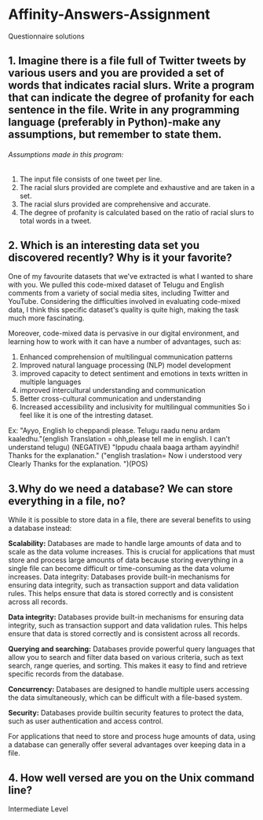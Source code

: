 # Affinity-Answers-Assignment

Questionnaire  solutions

## 1. Imagine there is a file full of Twitter tweets by various users and you are provided a set of words that indicates racial slurs. Write a program that can indicate the degree of profanity for each sentence in the file. Write in any programming language (preferably in Python)-make any assumptions, but remember to state them.

###### Assumptions made in this program:

1. The input file consists of one tweet per line.
2. The racial slurs provided are complete and exhaustive and are taken in a set.
3. The racial slurs provided are comprehensive and accurate.
4. The degree of profanity is calculated based on the ratio of racial slurs to total words in a tweet.


## 2. Which is an interesting data set you discovered recently? Why is it your favorite? 

One of my favourite datasets that we've extracted is what I wanted to share with you. We pulled this code-mixed dataset of Telugu and English comments from a variety of social media sites, including Twitter and YouTube. Considering the difficulties involved in evaluating code-mixed data, I think this specific dataset's quality is quite high, making the task much more fascinating.

Moreover, code-mixed data is pervasive in our digital environment, and learning how to work with it can have a number of advantages, such as:

1) Enhanced comprehension of multilingual communication patterns
2) Improved natural language processing (NLP) model development
3) improved capacity to detect sentiment and emotions in texts written in multiple languages
4) improved intercultural understanding and communication
5) Better cross-cultural communication and understanding
6) Increased accessibility and inclusivity for multilingual communities
So i feel like it is one of the intresting dataset.


Ex:
"Ayyo, English lo cheppandi please. Telugu raadu nenu ardam kaaledhu."(english Translation = ohh,please tell me in english. I can't understand telugu) (NEGATIVE)
"Ippudu chaala baaga artham ayyindhi! Thanks for the explanation." ("english traslation= Now i understood very Clearly Thanks for the explanation. ")(POS)






## 3.Why do we need a database? We can store everything in a file, no?

While it is possible to store data in a file, there are several benefits to using a database instead:

**Scalability:** Databases are made to handle large amounts of data and to scale as the data volume increases. This is crucial for applications that must store and process large amounts of data because storing everything in a single file can become difficult or time-consuming as the data volume increases.
Data integrity: Databases provide built-in mechanisms for ensuring data integrity, such as transaction support and data validation rules. This helps ensure that data is stored correctly and is consistent across all records.

**Data integrity:** Databases provide built-in mechanisms for ensuring data integrity, such as transaction support and data validation rules. This helps ensure that data is stored correctly and is consistent across all records.

**Querying and searching:** Databases provide powerful query languages that allow you to search and filter data based on various criteria, such as text search, range queries, and sorting. This makes it easy to find and retrieve specific records from the database.

**Concurrency:** Databases are designed to handle multiple users accessing the data simultaneously, which can be difficult with a file-based system.

**Security:** Databases provide builtin security features to protect the data, such as user authentication and access control.

For applications that need to store and process huge amounts of data, using a database can generally offer several advantages over keeping data in a file.

## 4. How well versed are you on the Unix command line?
Intermediate Level 





